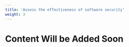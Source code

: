 ```yaml
---
title: 'Assess the effectiveness of software security'
weight: 3
---
```


# Content Will be Added Soon